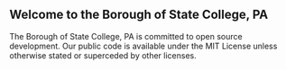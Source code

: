 ## Welcome to the Borough of State College, PA

The Borough of State College, PA is committed to open source development.  Our public code is available under the MIT License unless otherwise stated or superceded by other licenses.

